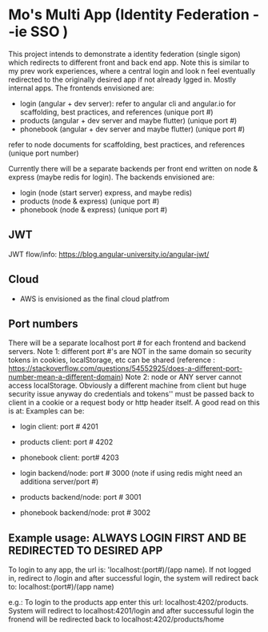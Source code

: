 # Mo's Multi App (Identity Federation --ie SSO )

This project intends to demonstrate a identity federation (single sigon) which redirects to different front and back end app. Note this is similar to my prev work experiences, where a central login and look n feel eventually redirected to the originally desired app if not already lgged in. Mostly internal apps. The frontends envisioned are:

- login (angular + dev server): refer to angular cli and angular.io for scaffolding, best practices, and references (unique port #)
- products (angular + dev server and maybe flutter) (unique port #)
- phonebook (angular + dev server and maybe flutter) (unique port #)

refer to node documents for scaffolding, best practices, and references (unique port number)

Currently there will be a separate backends per front end written on node & express (maybe redis for login). The backends envisioned are:

- login (node (start server) express, and maybe redis)
- products (node & express) (unique port #)
- phonebook (node & express) (unique port #)

## JWT

JWT flow/info: <https://blog.angular-university.io/angular-jwt/>

## Cloud

- AWS is envisioned as the final cloud platfrom

## Port numbers

There will be a separate localhost port # for each frontend and backend servers.
  Note 1: different port #'s are NOT in the same domain so security tokens in cookies, localStorage, etc
  can be shared (reference : <https://stackoverflow.com/questions/54552925/does-a-different-port-number-mean-a-different-domain>)
  Note 2: node or ANY server cannot access localStorage. Obviously a different machine from client but huge security issue anyway do credentials and tokens''
  must be passed back to client in a cookie or a request body or http header itself. A good read on this is at:
Examples can be:

- login client: port # 4201
- products client: port # 4202
- phonebook client: port# 4203

- login backend/node: port # 3000 (note if using redis might need an additiona server/port #)
- products backend/node: port # 3001
- phonebook backend/node: prot # 3002

## Example usage: ALWAYS LOGIN FIRST AND BE REDIRECTED TO DESIRED APP

To login to any app, the url is: 'localhost:(port#)/(app name). If not logged in, redirect to /login and after successful login, the system will redirect back to: localhost:(port#)/(app name)

e.g.: To login to the products app enter this url: localhost:4202/products. System will redirect to localhost:4201/login and after successuful login the fronend will be redirected back to localhost:4202/products/home
